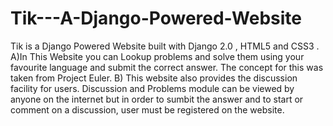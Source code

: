 # Tik---A-Django-Powered-Website
Tik is a Django Powered Website built with Django 2.0 , HTML5 and CSS3 .
A)In This Website you can Lookup problems and solve them using your favourite language and submit the correct answer. The concept for   this was taken from Project Euler.
B) This website also provides the discussion facility for users. Discussion and Problems module can be viewed by anyone on the internet but in order to sumbit the answer and to start or comment on a discussion, user must be registered on the website.



